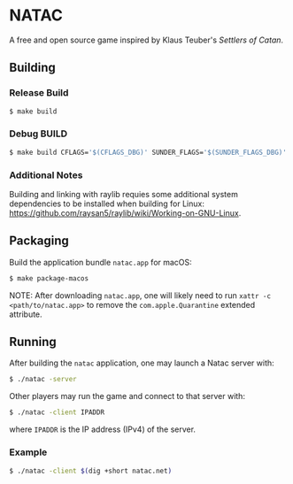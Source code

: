 NATAC
=====

A free and open source game inspired by Klaus Teuber's *Settlers of Catan*.

## Building

### Release Build

```sh
$ make build
```

### Debug BUILD

```sh
$ make build CFLAGS='$(CFLAGS_DBG)' SUNDER_FLAGS='$(SUNDER_FLAGS_DBG)'
```

### Additional Notes
Building and linking with raylib requies some additional system dependencies to
be installed when building for Linux: https://github.com/raysan5/raylib/wiki/Working-on-GNU-Linux.

## Packaging

Build the application bundle `natac.app` for macOS:

```sh
$ make package-macos
```

NOTE: After downloading `natac.app`, one will likely need to run `xattr -c
<path/to/natac.app>` to remove the `com.apple.Quarantine` extended attribute.

## Running

After building the `natac` application, one may launch a Natac server with:

```sh
$ ./natac -server
```

Other players may run the game and connect to that server with:

```sh
$ ./natac -client IPADDR
```

where `IPADDR` is the IP address (IPv4) of the server.

### Example

```sh
$ ./natac -client $(dig +short natac.net)
```
